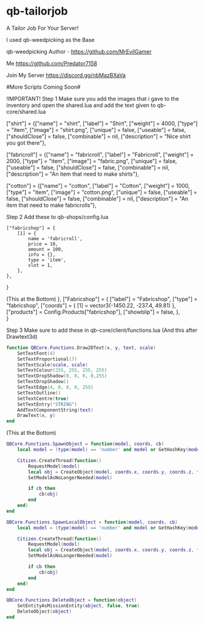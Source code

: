 # qb-tailorjob
A Tailor Job For Your Server!

I used qb-weedpicking as the Base

qb-weedpicking Author - 
https://github.com/MrEvilGamer

Me
https://github.com/Predator7158

Join My Server
https://discord.gg/nbMazBXaVa

#More Scripts Coming Soon#

!IMPORTANT!
Step 1
Make sure you add the images that i gave to the inventory and open the shared.lua and add the text given to
qb-core/shared.lua

["shirt"] 					 = {["name"] = "shirt", 					["label"] = "Shirt", 					["weight"] = 4000, 		["type"] = "item", 		["image"] = "shirt.png", 				["unique"] = false, 	["useable"] = false, 	["shouldClose"] = false,  ["combinable"] = nil,   ["description"] = "Nice shirt you got there"},

["fabricroll"] 					 = {["name"] = "fabricroll", 					["label"] = "Fabricroll", 				["weight"] = 2000, 		["type"] = "item", 		["image"] = "fabric.png", 				["unique"] = false, 	["useable"] = false, 	["shouldClose"] = false,  ["combinable"] = nil,   ["description"] = "An item that need to make shirts"},

["cotton"] 					 = {["name"] = "cotton", 					["label"] = "Cotton", 				        ["weight"] = 1000, 		["type"] = "item", 		["image"] = "cotton.png", 				["unique"] = false, 	["useable"] = false, 	["shouldClose"] = false,  ["combinable"] = nil,   ["description"] = "An item that need to make fabricrolls"},

Step 2
Add these to qb-shops/config.lua

    ["fabricshop"] = {
        [1] = {
            name = 'fabricroll',
            price = 10,
            amount = 100,
            info = {},
            type = 'item',
            slot = 1,
        },
    },        
}

(This at the Bottom)
},
    ["Fabricshop"] = {
        ["label"] = "Fabricshop",
        ["type"] = "fabricshop",
        ["coords"] = {
            [1] = vector3(-1450.22, -237.4, 49.81)
        },
        ["products"] = Config.Products["fabricshop"],
        ["showblip"] = false,
    },    
}

Step 3
Make sure to add these in qb-core/client/functions.lua
(And this after Drawtext3d) 

```lua
function QBCore.Functions.Draw2DText(x, y, text, scale)
    SetTextFont(4)
    SetTextProportional(7)
    SetTextScale(scale, scale)
    SetTextColour(255, 255, 255, 255)
    SetTextDropShadow(0, 0, 0, 0,255)
    SetTextDropShadow()
    SetTextEdge(4, 0, 0, 0, 255)
    SetTextOutline()
    SetTextCentre(true)
    SetTextEntry("STRING")
    AddTextComponentString(text)
    DrawText(x, y)
end
```



(This at the Bottom)

```lua
QBCore.Functions.SpawnObject = function(model, coords, cb)
    local model = (type(model) == 'number' and model or GetHashKey(model))

    Citizen.CreateThread(function()
        RequestModel(model)
        local obj = CreateObject(model, coords.x, coords.y, coords.z, true, false, true)
        SetModelAsNoLongerNeeded(model)

        if cb then
            cb(obj)
        end
    end)
end
```
```lua
QBCore.Functions.SpawnLocalObject = function(model, coords, cb)
    local model = (type(model) == 'number' and model or GetHashKey(model))

    Citizen.CreateThread(function()
        RequestModel(model)
        local obj = CreateObject(model, coords.x, coords.y, coords.z, false, false, true)
        SetModelAsNoLongerNeeded(model)

        if cb then
            cb(obj)
        end
    end)
end
```
```lua
QBCore.Functions.DeleteObject = function(object)
    SetEntityAsMissionEntity(object, false, true)
    DeleteObject(object)
end
```
